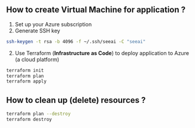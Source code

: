 ## How to create Virtual Machine for application ?
1. Set up your Azure subscription
2. Generate SSH key
```bash 
ssh-keygen -t rsa -b 4096 -f ~/.ssh/seeai -C "seeai"
```

2. Use Terraform (**Infrastructure as Code**) to deploy application to Azure (a cloud platform)


```bash 
terraform init
terraform plan
terraform apply
```


## How to clean up (delete) resources ?

```bash
terraform plan --destroy
terraform destroy
```